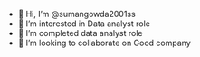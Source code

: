 - 👋 Hi, I’m @sumangowda2001ss
- 👀 I’m interested in Data analyst role
- 🌱 I’m completed data analyst role
- 💞️ I’m looking to collaborate on Good company


<!---
sumangowda2001ss/sumangowda2001ss is a ✨ special ✨ repository because its `README.md` (this file) appears on your GitHub profile.
You can click the Preview link to take a look at your changes.
--->
